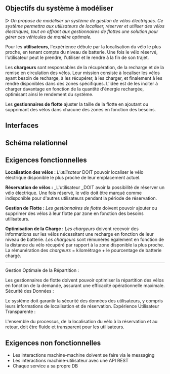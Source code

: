 ## Objectifs du système à modéliser

 ▷ _On propose de modéliser un système de gestion de vélos électriques. Ce système permettra aux utilisateurs de localiser, réserver et utiliser des vélos électriques, tout en offrant aux gestionnaires de flottes une solution pour gérer ces véhicules de manière optimale._

Pour les **utilisateurs**, l'expérience débute par la localisation du vélo le plus proche, en tenant compte du niveau de batterie. Une fois le vélo réservé, l'utilisateur peut le prendre, l'utiliser et le rendre à la fin de son trajet.

Les **chargeurs** sont responsables de la récupération, de la recharge et de la remise en circulation des vélos. Leur mission consiste à localiser les vélos ayant besoin de recharge, à les récupérer, à les charger, et finalement à les rendre disponibles dans des zones spécifiques. L'idée est de les inciter à charger davantage en fonction de la quantité d'énergie rechargée, optimisant ainsi le rendement du système.

Les **gestionnaires de flotte** ajuster la taille de la flotte en ajoutant ou supprimant des vélos dans chacune des zones en fonction des besoins.

## Interfaces


## Schéma relationnel


## Exigences fonctionnelles

**Localisation des vélos :**
_L'utilisateur_ DOIT pouvoir localiser le vélo électrique disponible le plus proche de leur emplacement actuel.

**Réservation de vélos :**
_L'utilisateur _DOIT avoir la possibilité de réserver un vélo électrique.
Une fois réservé, le vélo doit être marqué comme indisponible pour d'autres utilisateurs pendant la période de réservation.

**Gestion de Flotte :**
_Les gestionnaires de flotte_ doivent pouvoir ajouter ou supprimer des vélos à leur flotte par zone en fonction des besoins utilisateurs.

**Optimisation de la Charge :**
_Les chargeurs_ doivent recevoir des informations sur les vélos nécessitant une recharge en fonction de leur niveau de batterie.
_Les chargeurs_ sont rémunérés également en fonction de la distance du vélo récupéré par rapport à la zone disponible la plus proche. 
La rémunération des _chargeurs_ = kilométrage + le pourcentage de batterie chargé.

----
Gestion Optimale de la Répartition :

Les gestionnaires de flotte doivent pouvoir optimiser la répartition des vélos en fonction de la demande, assurant une efficacité opérationnelle maximale.
Sécurité des Données :

Le système doit garantir la sécurité des données des utilisateurs, y compris leurs informations de localisation et de réservation.
Expérience Utilisateur Transparente :

L'ensemble du processus, de la localisation du vélo à la réservation et au retour, doit être fluide et transparent pour les utilisateurs.

## Exigences non fonctionnelles

* Les interactions machine-machine doivent se faire via le messaging
* Les interactions machine-utilisateur avec une API REST
* Chaque service a sa propre DB
